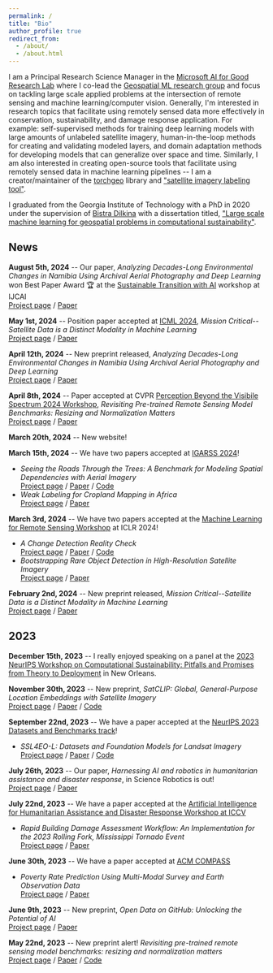 ```yaml
---
permalink: /
title: "Bio"
author_profile: true
redirect_from: 
  - /about/
  - /about.html
---
```


I am a Principal Research Science Manager in the [Microsoft AI for Good Research Lab](https://www.microsoft.com/en-us/research/group/ai-for-good-research-lab/) where I co-lead the [Geospatial ML research group](https://www.microsoft.com/en-us/research/project/geospatial-machine-learning/) and focus on tackling large scale applied problems at the intersection of remote sensing and machine learning/computer vision. Generally, I'm interested in research topics that facilitate using remotely sensed data more effectively in conservation, sustainability, and damage response application. For example: self-supervised methods for training deep learning models with large amounts of unlabeled satellite imagery, human-in-the-loop methods for creating and validating modeled layers, and domain adaptation methods for developing models that can generalize over space and time. Similarly, I am also interested in creating open-source tools that facilitate using remotely sensed data in machine learning pipelines -- I am a creator/maintainer of the [torchgeo](https://github.com/microsoft/torchgeo) library and ["satellite imagery labeling tool"](https://github.com/microsoft/satellite-imagery-labeling-tool).

I graduated from the Georgia Institute of Technology with a PhD in 2020 under the supervision of [Bistra Dilkina](https://viterbi.usc.edu/directory/faculty/Dilkina/Bistra) with a dissertation titled, ["Large scale machine learning for geospatial problems in computational sustainability"](https://repository.gatech.edu/entities/publication/af1a7913-e832-475e-a25b-d030dcb42bc5/full).


## News

**August 5th, 2024** -- Our paper, *Analyzing Decades-Long Environmental Changes in Namibia Using Archival Aerial Photography and Deep Learning* won Best Paper Award 🏆 at the [Sustainable Transition with AI](https://stai.jeju.ai/) workshop at IJCAI <br/> [Project page](publication/2024-04-12-Analyzing-Historical-Aerial-Imagery) / [Paper](https://arxiv.org/abs/2404.08544) 


**May 1st, 2024** -- Position paper accepted at [ICML 2024](https://icml.cc/), *Mission Critical--Satellite Data is a Distinct Modality in Machine Learning* <br/> [Project page](publication/2024-01-01-Mission-Critical-Satellite-Data-is-a-Distinct-Modality-in-Machine-Learning) / [Paper](https://arxiv.org/abs/2402.01444) 


**April 12th, 2024** -- New preprint released, *Analyzing Decades-Long Environmental Changes in Namibia Using Archival Aerial Photography and Deep Learning* <br/> [Project page](publication/2024-04-12-Analyzing-Historical-Aerial-Imagery) / [Paper](https://arxiv.org/abs/2404.08544) 


**April 8th, 2024** -- Paper accepted at CVPR [Perception Beyond the Visibile Spectrum 2024 Workshop](https://pbvs-workshop.github.io/), *Revisiting Pre-trained Remote Sensing Model Benchmarks: Resizing and Normalization Matters* <br/> [Project page](publication/2023-01-01-Revisiting-Pre-trained-Remote-Sensing-Model-Benchmarks-Resizing-and-Normalization-Matters) / [Paper](https://arxiv.org/abs/2305.13456) 


**March 20th, 2024** -- New website!


**March 15th, 2024** -- We have two papers accepted at [IGARSS 2024](https://www.2024.ieeeigarss.org/index.php)!
- *Seeing the Roads Through the Trees: A Benchmark for Modeling Spatial Dependencies with Aerial Imagery* <br/> [Project page](publication/2024-01-01-Seeing-the-Roads-Through-the-Trees-A-Benchmark-for-Modeling-Spatial-Dependencies-with-Aerial-Imagery) / [Paper](https://arxiv.org/abs/2401.06762) / [Code](https://github.com/isaaccorley/ChesapeakeRSC)
- *Weak Labeling for Cropland Mapping in Africa* <br/> [Project page](publication/2024-01-01-Weak-Labeling-for-Cropland-Mapping-in-Africa) / [Paper](https://arxiv.org/abs/2401.07014)


**March 3rd, 2024** -- We have two papers accepted at the [Machine Learning for Remote Sensing Workshop](https://ml-for-rs.github.io/iclr2024/) at ICLR 2024!
- *A Change Detection Reality Check* <br/> [Project page](publication/2024-01-01-A-Change-Detection-Reality-Check) / [Paper](https://arxiv.org/abs/2402.06994) / [Code](https://github.com/isaaccorley/a-change-detection-reality-check)
- *Bootstrapping Rare Object Detection in High-Resolution Satellite Imagery* <br/> [Project page](publication/2024-01-01-Bootstrapping-Rare-Object-Detection-in-High-Resolution-Satellite-Imagery) / [Paper](https://arxiv.org/abs/2403.02736)


**February 2nd, 2024** -- New preprint released, *Mission Critical--Satellite Data is a Distinct Modality in Machine Learning* <br/> [Project page](publication/2024-01-01-Mission-Critical-Satellite-Data-is-a-Distinct-Modality-in-Machine-Learning) / [Paper](https://arxiv.org/abs/2402.01444) 


## 2023


**December 15th, 2023** -- I really enjoyed speaking on a panel at the [2023 NeurIPS Workshop on Computational Sustainability: Pitfalls and Promises from Theory to Deployment](https://www.compsust.net/compsust-2023/) in New Orleans.


**November 30th, 2023** -- New preprint, *SatCLIP: Global, General-Purpose Location Embeddings with Satellite Imagery* <br/> [Project page](publication/2023-01-01-SatCLIP-Global-General-Purpose-Location-Embeddings-with-Satellite-Imagery) / [Paper](https://arxiv.org/abs/2311.17179) / [Code](https://github.com/microsoft/satclip)


**September 22nd, 2023** -- We have a paper accepted at the [NeurIPS 2023 Datasets and Benchmarks track](https://neurips.cc/Conferences/2023)!
- *SSL4EO-L: Datasets and Foundation Models for Landsat Imagery* <br/> [Project page](publication/2024-01-01-SSL4EO-L-Datasets-and-Foundation-Models-for-Landsat-Imagery) / [Paper](https://arxiv.org/abs/2306.09424) / [Code](https://github.com/microsoft/torchgeo/tree/main/experiments/ssl4eo)


**July 26th, 2023** -- Our paper, *Harnessing AI and robotics in humanitarian assistance and disaster response*, in Science Robotics is out! <br/> [Project page](publication/2023-01-01-Harnessing-AI-and-Robotics-in-Humanitarian-Assistance-and-Disaster-Response) / [Paper](https://www.science.org/doi/abs/10.1126/scirobotics.adj2767)


**July 22nd, 2023** -- We have a paper accepted at the [Artificial Intelligence for Humanitarian Assistance and Disaster Response Workshop at ICCV](https://www.hadr.ai/previous-versions/iccv-2023/accepted-papers-iccv23)
- *Rapid Building Damage Assessment Workflow: An Implementation for the 2023 Rolling Fork, Mississippi Tornado Event* <br/> [Project page](publication/2023-01-01-Rapid-Building-Damage-Assessment-Workflow-An-Implementation-for-the-2023-Rolling-Fork-Mississippi-Tornado-Event) / [Paper](https://arxiv.org/abs/2306.12589)


**June 30th, 2023** -- We have a paper accepted at [ACM COMPASS](https://2023.compass.hosting.acm.org/)
- *Poverty Rate Prediction Using Multi-Modal Survey and Earth Observation Data* <br/> [Project page](publication/2023-01-01-Poverty-Rate-Prediction-Using-Multi-Modal-Survey-and-Earth-Observation-Data) / [Paper](https://arxiv.org/abs/2307.11921)


**June 9th, 2023** -- New preprint, *Open Data on GitHub: Unlocking the Potential of AI* <br/> [Project page](publication/2023-01-01-Open-Data-on-GitHub-Unlocking-the-Potential-of-AI) / [Paper](https://arxiv.org/abs/2306.06191)


**May 22nd, 2023** -- New preprint alert! *Revisiting pre-trained remote sensing model benchmarks: resizing and normalization matters* <br/> [Project page](publication/2023-01-01-Revisiting-Pre-trained-Remote-Sensing-Model-Benchmarks-Resizing-and-Normalization-Matters) / [Paper](https://arxiv.org/abs/2305.13456) / [Code](https://github.com/isaaccorley/resize-is-all-you-need)
